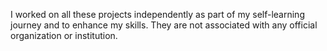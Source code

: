 I worked on all these projects independently as part of my self-learning journey and to enhance my skills. They are not associated with any official organization or institution.
